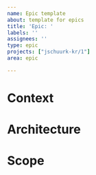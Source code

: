 ```yaml
---
name: Epic template
about: template for epics
title: 'Epic: '
labels: ''
assignees: ''
type: epic
projects: ["jschuurk-kr/1"]
area: epic

---
```


# Context
<!--
Describe the context of the epic. Where does it fit into the process? Which related features have been built already? Which will be built at a later time?
-->

# Architecture
<!--
What architectural considerations are relevant to this epic? Does this epic require significant architectural changes? What's the basic structure of what's going to be built?*
-->

# Scope
<!--
- functionality to be implemented (include a link to the design)
- refactorings
- documentation: use cases, dev documentation, user documentation
- knowledge sharing
- anything else?
-->
